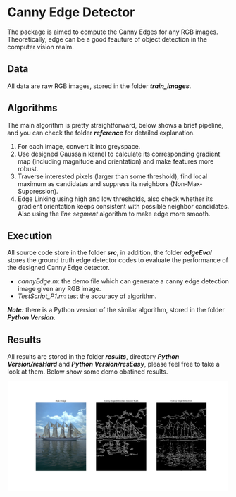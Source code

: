 # Canny Edge Detector
The package is aimed to compute the Canny Edges for any RGB images. Theoretically, edge can be a good feauture of object detection in the computer vision realm.

Data
----
All data are raw RGB images, stored in the folder **_train_images_**. 


Algorithms
----------
The main algorithm is pretty straightforward, below shows a brief pipeline, and you can check the folder **_reference_** for detailed explanation.

1. For each image, convert it into greyspace. 
2. Use designed Gaussain kernel to calculate its corresponding gradient map (including magnitude and orientation) and make features more robust.
3. Traverse interested pixels (larger than some threshold), find local maximum as candidates and suppress its neighbors (Non-Max-Suppression).
4. Edge Linking using high and low thresholds, also check whether its gradient orientation keeps consistent with possible neighbor candidates. Also using the _line segment_ algorithm to make edge more smooth.


Execution
---------
All source code store in the folder **_src_**, in addition, the folder **_edgeEval_** stores the ground truth edge detector codes to evaluate the performance of the designed Canny Edge detector. 
* _cannyEdge.m_: the demo file which can generate a canny edge detection image given any RGB image. 
* _TestScript_P1.m_: test the accuracy of algorithm.

**_Note:_** there is a Python version of the similar algorithm, stored in the folder **_Python Version_**.

Results
-------
All results are stored in the folder **_results_**, directory **_Python Version/resHard_** and **_Python Version/resEasy_**, please feel free to take a look at them. Below show some demo obatined results.

<div align=center>
  <img width="500" height="250" src="./Python Version/resHard/figure_5.png", alt="demo"/>
</div>
